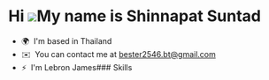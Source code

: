 Hi ![](https://user-images.githubusercontent.com/18350557/176309783-0785949b-9127-417c-8b55-ab5a4333674e.gif)My name is Shinnapat Suntad
========================================================================================================================================

*   🌍  I'm based in Thailand
*   ✉️  You can contact me at [bester2546.bt@gmail.com](mailto:bester2546.bt@gmail.com)
*   ⚡  I'm Lebron James### Skills 

